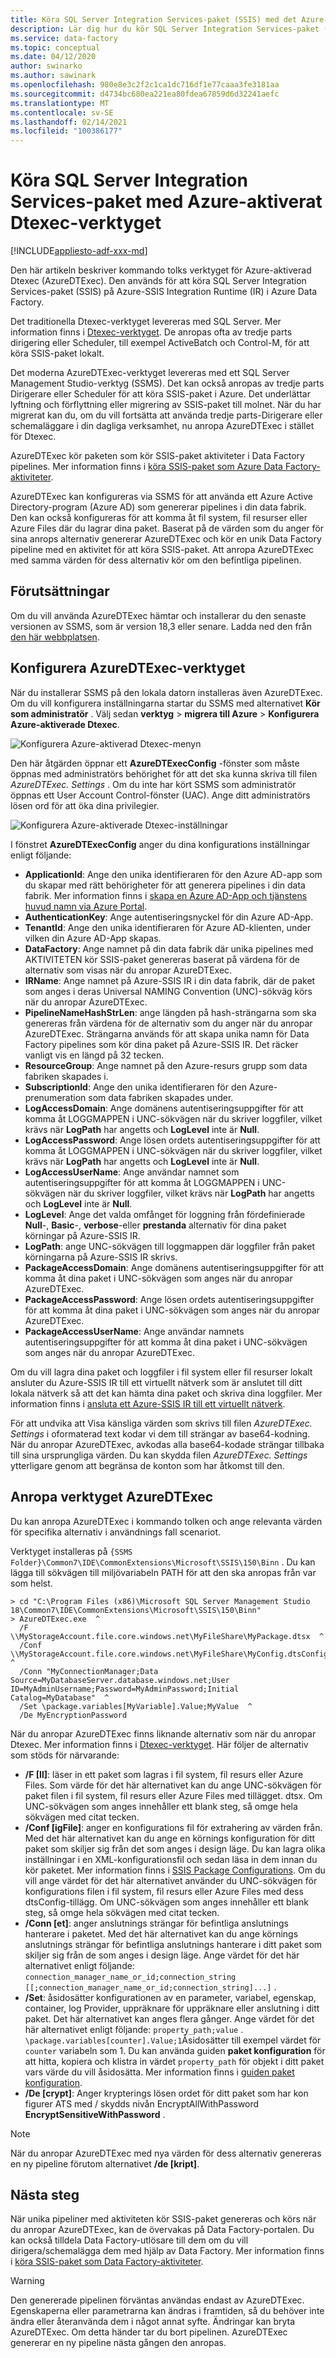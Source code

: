 ```yaml
---
title: Köra SQL Server Integration Services-paket (SSIS) med det Azure-aktiverade Dtexec-verktyget
description: Lär dig hur du kör SQL Server Integration Services-paket (SSIS) med det Azure-aktiverade Dtexec-verktyget.
ms.service: data-factory
ms.topic: conceptual
ms.date: 04/12/2020
author: swinarko
ms.author: sawinark
ms.openlocfilehash: 980e8e3c2f2c1ca1dc716df1e77caaa3fe3181aa
ms.sourcegitcommit: d4734bc680ea221ea80fdea67859d6d32241aefc
ms.translationtype: MT
ms.contentlocale: sv-SE
ms.lasthandoff: 02/14/2021
ms.locfileid: "100386177"
---
```

# <a name="run-sql-server-integration-services-packages-with-the-azure-enabled-dtexec-utility"></a>Köra SQL Server Integration Services-paket med Azure-aktiverat Dtexec-verktyget

[!INCLUDE[appliesto-adf-xxx-md](includes/appliesto-adf-xxx-md.md)]

Den här artikeln beskriver kommando tolks verktyget för Azure-aktiverad Dtexec (AzureDTExec). Den används för att köra SQL Server Integration Services-paket (SSIS) på Azure-SSIS Integration Runtime (IR) i Azure Data Factory.

Det traditionella Dtexec-verktyget levereras med SQL Server. Mer information finns i [Dtexec-verktyget](/sql/integration-services/packages/dtexec-utility). De anropas ofta av tredje parts dirigering eller Scheduler, till exempel ActiveBatch och Control-M, för att köra SSIS-paket lokalt. 

Det moderna AzureDTExec-verktyget levereras med ett SQL Server Management Studio-verktyg (SSMS). Det kan också anropas av tredje parts Dirigerare eller Scheduler för att köra SSIS-paket i Azure. Det underlättar lyftning och förflyttning eller migrering av SSIS-paket till molnet. När du har migrerat kan du, om du vill fortsätta att använda tredje parts-Dirigerare eller schemaläggare i din dagliga verksamhet, nu anropa AzureDTExec i stället för Dtexec.

AzureDTExec kör paketen som kör SSIS-paket aktiviteter i Data Factory pipelines. Mer information finns i [köra SSIS-paket som Azure Data Factory-aktiviteter](./how-to-invoke-ssis-package-ssis-activity.md). 

AzureDTExec kan konfigureras via SSMS för att använda ett Azure Active Directory-program (Azure AD) som genererar pipelines i din data fabrik. Den kan också konfigureras för att komma åt fil system, fil resurser eller Azure Files där du lagrar dina paket. Baserat på de värden som du anger för sina anrops alternativ genererar AzureDTExec och kör en unik Data Factory pipeline med en aktivitet för att köra SSIS-paket. Att anropa AzureDTExec med samma värden för dess alternativ kör om den befintliga pipelinen.

## <a name="prerequisites"></a>Förutsättningar
Om du vill använda AzureDTExec hämtar och installerar du den senaste versionen av SSMS, som är version 18,3 eller senare. Ladda ned den från [den här webbplatsen](/sql/ssms/download-sql-server-management-studio-ssms).

## <a name="configure-the-azuredtexec-utility"></a>Konfigurera AzureDTExec-verktyget
När du installerar SSMS på den lokala datorn installeras även AzureDTExec. Om du vill konfigurera inställningarna startar du SSMS med alternativet **Kör som administratör** . Välj sedan **verktyg**  >  **migrera till Azure**  >  **Konfigurera Azure-aktiverade Dtexec**.

![Konfigurera Azure-aktiverad Dtexec-menyn](media/how-to-invoke-ssis-package-azure-enabled-dtexec/ssms-azure-enabled-dtexec-menu.png)

Den här åtgärden öppnar ett **AzureDTExecConfig** -fönster som måste öppnas med administratörs behörighet för att det ska kunna skriva till filen *AzureDTExec. Settings* . Om du inte har kört SSMS som administratör öppnas ett User Account Control-fönster (UAC). Ange ditt administratörs lösen ord för att öka dina privilegier.

![Konfigurera Azure-aktiverade Dtexec-inställningar](media/how-to-invoke-ssis-package-azure-enabled-dtexec/ssms-azure-enabled-dtexec-settings.png)

I fönstret **AzureDTExecConfig** anger du dina konfigurations inställningar enligt följande:

- **ApplicationId**: Ange den unika identifieraren för den Azure AD-app som du skapar med rätt behörigheter för att generera pipelines i din data fabrik. Mer information finns i [skapa en Azure AD-App och tjänstens huvud namn via Azure Portal](../active-directory/develop/howto-create-service-principal-portal.md).
- **AuthenticationKey**: Ange autentiseringsnyckel för din Azure AD-App.
- **TenantId**: Ange den unika identifieraren för Azure AD-klienten, under vilken din Azure AD-App skapas.
- **DataFactory**: Ange namnet på din data fabrik där unika pipelines med AKTIVITETEN kör SSIS-paket genereras baserat på värdena för de alternativ som visas när du anropar AzureDTExec.
- **IRName**: Ange namnet på Azure-SSIS IR i din data fabrik, där de paket som anges i deras Universal NAMING Convention (UNC)-sökväg körs när du anropar AzureDTExec.
- **PipelineNameHashStrLen**: ange längden på hash-strängarna som ska genereras från värdena för de alternativ som du anger när du anropar AzureDTExec. Strängarna används för att skapa unika namn för Data Factory pipelines som kör dina paket på Azure-SSIS IR. Det räcker vanligt vis en längd på 32 tecken.
- **ResourceGroup**: Ange namnet på den Azure-resurs grupp som data fabriken skapades i.
- **SubscriptionId**: Ange den unika identifieraren för den Azure-prenumeration som data fabriken skapades under.
- **LogAccessDomain**: Ange domänens autentiseringsuppgifter för att komma åt LOGGMAPPEN i UNC-sökvägen när du skriver loggfiler, vilket krävs när **LogPath** har angetts och **LogLevel** inte är **Null**.
- **LogAccessPassword**: Ange lösen ordets autentiseringsuppgifter för att komma åt LOGGMAPPEN i UNC-sökvägen när du skriver loggfiler, vilket krävs när **LogPath** har angetts och **LogLevel** inte är **Null**.
- **LogAccessUserName**: Ange användar namnet som autentiseringsuppgifter för att komma åt LOGGMAPPEN i UNC-sökvägen när du skriver loggfiler, vilket krävs när **LogPath** har angetts och **LogLevel** inte är **Null**.
- **LogLevel**: Ange det valda omfånget för loggning från fördefinierade **Null**-, **Basic**-, **verbose**-eller **prestanda** alternativ för dina paket körningar på Azure-SSIS IR.
- **LogPath**: ange UNC-sökvägen till loggmappen där loggfiler från paket körningarna på Azure-SSIS IR skrivs.
- **PackageAccessDomain**: Ange domänens autentiseringsuppgifter för att komma åt dina paket i UNC-sökvägen som anges när du anropar AzureDTExec.
- **PackageAccessPassword**: Ange lösen ordets autentiseringsuppgifter för att komma åt dina paket i UNC-sökvägen som anges när du anropar AzureDTExec.
- **PackageAccessUserName**: Ange användar namnets autentiseringsuppgifter för att komma åt dina paket i UNC-sökvägen som anges när du anropar AzureDTExec.

Om du vill lagra dina paket och loggfiler i fil system eller fil resurser lokalt ansluter du Azure-SSIS IR till ett virtuellt nätverk som är anslutet till ditt lokala nätverk så att det kan hämta dina paket och skriva dina loggfiler. Mer information finns i [ansluta ett Azure-SSIS IR till ett virtuellt nätverk](./join-azure-ssis-integration-runtime-virtual-network.md).

För att undvika att Visa känsliga värden som skrivs till filen *AzureDTExec. Settings* i oformaterad text kodar vi dem till strängar av base64-kodning. När du anropar AzureDTExec, avkodas alla base64-kodade strängar tillbaka till sina ursprungliga värden. Du kan skydda filen *AzureDTExec. Settings* ytterligare genom att begränsa de konton som har åtkomst till den.

## <a name="invoke-the-azuredtexec-utility"></a>Anropa verktyget AzureDTExec
Du kan anropa AzureDTExec i kommando tolken och ange relevanta värden för specifika alternativ i användnings fall scenariot.

Verktyget installeras på `{SSMS Folder}\Common7\IDE\CommonExtensions\Microsoft\SSIS\150\Binn` . Du kan lägga till sökvägen till miljövariabeln PATH för att den ska anropas från var som helst.

```dos
> cd "C:\Program Files (x86)\Microsoft SQL Server Management Studio 18\Common7\IDE\CommonExtensions\Microsoft\SSIS\150\Binn"
> AzureDTExec.exe  ^
  /F \\MyStorageAccount.file.core.windows.net\MyFileShare\MyPackage.dtsx  ^
  /Conf \\MyStorageAccount.file.core.windows.net\MyFileShare\MyConfig.dtsConfig  ^
  /Conn "MyConnectionManager;Data Source=MyDatabaseServer.database.windows.net;User ID=MyAdminUsername;Password=MyAdminPassword;Initial Catalog=MyDatabase"  ^
  /Set \package.variables[MyVariable].Value;MyValue  ^
  /De MyEncryptionPassword
```

När du anropar AzureDTExec finns liknande alternativ som när du anropar Dtexec. Mer information finns i [Dtexec-verktyget](/sql/integration-services/packages/dtexec-utility). Här följer de alternativ som stöds för närvarande:

- **/F [Il]**: läser in ett paket som lagras i fil system, fil resurs eller Azure Files. Som värde för det här alternativet kan du ange UNC-sökvägen för paket filen i fil system, fil resurs eller Azure Files med tillägget. dtsx. Om UNC-sökvägen som anges innehåller ett blank steg, så omge hela sökvägen med citat tecken.
- **/Conf [igFile]**: anger en konfigurations fil för extrahering av värden från. Med det här alternativet kan du ange en körnings konfiguration för ditt paket som skiljer sig från det som anges i design läge. Du kan lagra olika inställningar i en XML-konfigurationsfil och sedan läsa in dem innan du kör paketet. Mer information finns i [SSIS Package Configurations](/sql/integration-services/packages/package-configurations). Om du vill ange värdet för det här alternativet använder du UNC-sökvägen för konfigurations filen i fil system, fil resurs eller Azure Files med dess dtsConfig-tillägg. Om UNC-sökvägen som anges innehåller ett blank steg, så omge hela sökvägen med citat tecken.
- **/Conn [et]**: anger anslutnings strängar för befintliga anslutnings hanterare i paketet. Med det här alternativet kan du ange körnings anslutnings strängar för befintliga anslutnings hanterare i ditt paket som skiljer sig från de som anges i design läge. Ange värdet för det här alternativet enligt följande: `connection_manager_name_or_id;connection_string [[;connection_manager_name_or_id;connection_string]...]` .
- **/Set**: åsidosätter konfigurationen av en parameter, variabel, egenskap, container, log Provider, uppräknare för uppräknare eller anslutning i ditt paket. Det här alternativet kan anges flera gånger. Ange värdet för det här alternativet enligt följande: `property_path;value` . `\package.variables[counter].Value;1`Åsidosätter till exempel värdet för `counter` variabeln som 1. Du kan använda guiden **paket konfiguration** för att hitta, kopiera och klistra in värdet `property_path` för objekt i ditt paket vars värde du vill åsidosätta. Mer information finns i [guiden paket konfiguration](/sql/integration-services/packages/legacy-package-deployment-ssis).
- **/De [crypt]**: Anger krypterings lösen ordet för ditt paket som har kon figurer ATS med  / skydds nivån EncryptAllWithPassword **EncryptSensitiveWithPassword** .

> [!NOTE]
> När du anropar AzureDTExec med nya värden för dess alternativ genereras en ny pipeline förutom alternativet **/de [kript]**.

## <a name="next-steps"></a>Nästa steg

När unika pipeliner med aktiviteten kör SSIS-paket genereras och körs när du anropar AzureDTExec, kan de övervakas på Data Factory-portalen. Du kan också tilldela Data Factory-utlösare till dem om du vill dirigera/schemalägga dem med hjälp av Data Factory. Mer information finns i [köra SSIS-paket som Data Factory-aktiviteter](./how-to-invoke-ssis-package-ssis-activity.md).

> [!WARNING]
> Den genererade pipelinen förväntas användas endast av AzureDTExec. Egenskaperna eller parametrarna kan ändras i framtiden, så du behöver inte ändra eller återanvända dem i något annat syfte. Ändringar kan bryta AzureDTExec. Om detta händer tar du bort pipelinen. AzureDTExec genererar en ny pipeline nästa gången den anropas.